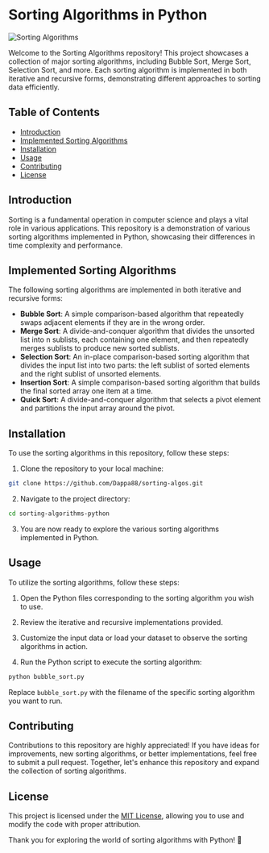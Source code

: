# Sorting Algorithms in Python

![Sorting Algorithms](https://th.bing.com/th/id/R.d5d1d6698277c7ec6d41b0a66e27c1ba?rik=6MKf6HYkQG4rfw&pid=ImgRaw&r=0)

Welcome to the Sorting Algorithms repository! This project showcases a collection of major sorting algorithms, including Bubble Sort, Merge Sort, Selection Sort, and more. Each sorting algorithm is implemented in both iterative and recursive forms, demonstrating different approaches to sorting data efficiently.

## Table of Contents

- [Introduction](#introduction)
- [Implemented Sorting Algorithms](#implemented-sorting-algorithms)
- [Installation](#installation)
- [Usage](#usage)
- [Contributing](#contributing)
- [License](#license)

## Introduction

Sorting is a fundamental operation in computer science and plays a vital role in various applications. This repository is a demonstration of various sorting algorithms implemented in Python, showcasing their differences in time complexity and performance.

## Implemented Sorting Algorithms

The following sorting algorithms are implemented in both iterative and recursive forms:

- **Bubble Sort**: A simple comparison-based algorithm that repeatedly swaps adjacent elements if they are in the wrong order.
- **Merge Sort**: A divide-and-conquer algorithm that divides the unsorted list into n sublists, each containing one element, and then repeatedly merges sublists to produce new sorted sublists.
- **Selection Sort**: An in-place comparison-based sorting algorithm that divides the input list into two parts: the left sublist of sorted elements and the right sublist of unsorted elements.
- **Insertion Sort**: A simple comparison-based sorting algorithm that builds the final sorted array one item at a time.
- **Quick Sort**: A divide-and-conquer algorithm that selects a pivot element and partitions the input array around the pivot.

## Installation

To use the sorting algorithms in this repository, follow these steps:

1. Clone the repository to your local machine:

```bash
git clone https://github.com/Dappa88/sorting-algos.git
```

2. Navigate to the project directory:

```bash
cd sorting-algorithms-python
```

3. You are now ready to explore the various sorting algorithms implemented in Python.

## Usage

To utilize the sorting algorithms, follow these steps:

1. Open the Python files corresponding to the sorting algorithm you wish to use.

2. Review the iterative and recursive implementations provided.

3. Customize the input data or load your dataset to observe the sorting algorithms in action.

4. Run the Python script to execute the sorting algorithm:

```bash
python bubble_sort.py
```

Replace `bubble_sort.py` with the filename of the specific sorting algorithm you want to run.

## Contributing

Contributions to this repository are highly appreciated! If you have ideas for improvements, new sorting algorithms, or better implementations, feel free to submit a pull request. Together, let's enhance this repository and expand the collection of sorting algorithms.

## License

This project is licensed under the [MIT License](LICENSE), allowing you to use and modify the code with proper attribution.

Thank you for exploring the world of sorting algorithms with Python! 🚀
